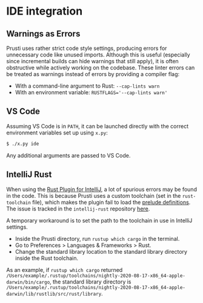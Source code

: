 # IDE integration

## Warnings as Errors

Prusti uses rather strict code style settings, producing errors for unnecessary code like unused imports. Although this is useful (especially since incremental builds can hide warnings that still apply), it is often obstructive while  actively working on the codebase. These linter errors can be treated as  warnings instead of errors by providing a compiler flag:

 - With a command-line argument to Rust: `--cap-lints warn`
 - With an environment variable: `RUSTFLAGS='--cap-lints warn'`

## VS Code

Assuming VS Code is in `PATH`, it can be launched directly with the correct environment variables set up using `x.py`:

```bash
$ ./x.py ide
```

Any additional arguments are passed to VS Code.

## IntelliJ Rust

When using the [Rust Plugin for IntelliJ](https://intellij-rust.github.io/), a lot of spurious errors may be found in the code. This is because Prusti uses a custom toolchain (set in the `rust-toolchain` file), which makes the plugin fail to load the [prelude definitions](https://doc.rust-lang.org/std/prelude/). The issue is tracked in the `intellij-rust` repository [here](https://github.com/intellij-rust/intellij-rust/issues/4930).

A temporary workaround is to set the path to the toolchain in use in IntelliJ settings.

 - Inside the Prusti directory, run `rustup which cargo` in the terminal.
 - Go to Preferences > Languages & Frameworks > Rust.
 - Change the standard library location to the standard library directory inside the Rust toolchain.

As an example, if `rustup which cargo` returned `/Users/example/.rustup/toolchains/nightly-2020-08-17-x86_64-apple-darwin/bin/cargo`, the standard library directory is `/Users/example/.rustup/toolchains/nightly-2020-08-17-x86_64-apple-darwin/lib/rustlib/src/rust/library`.
